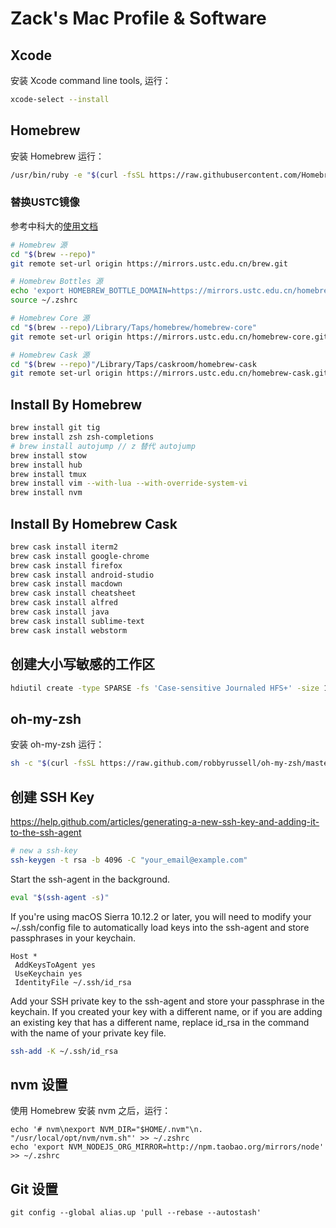 Zack's Mac Profile & Software
===============================

## Xcode

安装 Xcode command line tools, 运行：

```sh
xcode-select --install
```

## Homebrew

安装 Homebrew 运行：

```sh
/usr/bin/ruby -e "$(curl -fsSL https://raw.githubusercontent.com/Homebrew/install/master/install)"
```

### 替换USTC镜像
参考中科大的[使用文档](http://mirrors.ustc.edu.cn/help/brew.git.html)

```sh
# Homebrew 源
cd "$(brew --repo)"
git remote set-url origin https://mirrors.ustc.edu.cn/brew.git

# Homebrew Bottles 源
echo 'export HOMEBREW_BOTTLE_DOMAIN=https://mirrors.ustc.edu.cn/homebrew-bottles' >> ~/.zshrc
source ~/.zshrc

# Homebrew Core 源
cd "$(brew --repo)/Library/Taps/homebrew/homebrew-core"
git remote set-url origin https://mirrors.ustc.edu.cn/homebrew-core.git

# Homebrew Cask 源
cd "$(brew --repo)"/Library/Taps/caskroom/homebrew-cask
git remote set-url origin https://mirrors.ustc.edu.cn/homebrew-cask.git
```

## Install By Homebrew

```sh
brew install git tig
brew install zsh zsh-completions
# brew install autojump // z 替代 autojump
brew install stow
brew install hub
brew install tmux
brew install vim --with-lua --with-override-system-vi
brew install nvm
```

## Install By Homebrew Cask

```sh
brew cask install iterm2
brew cask install google-chrome
brew cask install firefox
brew cask install android-studio
brew cask install macdown
brew cask install cheatsheet
brew cask install alfred
brew cask install java
brew cask install sublime-text
brew cask install webstorm
```

## 创建大小写敏感的工作区

```sh
hdiutil create -type SPARSE -fs 'Case-sensitive Journaled HFS+' -size 100g -volname workspace ~/Documents/workspace.dmg.sparseimage
```

## oh-my-zsh

安装 oh-my-zsh 运行：

```sh
sh -c "$(curl -fsSL https://raw.github.com/robbyrussell/oh-my-zsh/master/tools/install.sh)"
```

## 创建 SSH Key

https://help.github.com/articles/generating-a-new-ssh-key-and-adding-it-to-the-ssh-agent

```sh
# new a ssh-key
ssh-keygen -t rsa -b 4096 -C "your_email@example.com"
```

Start the ssh-agent in the background.

```sh
eval "$(ssh-agent -s)"
```

If you're using macOS Sierra 10.12.2 or later, you will need to modify your ~/.ssh/config file to automatically load keys into the ssh-agent and store passphrases in your keychain.

```
Host *
 AddKeysToAgent yes
 UseKeychain yes
 IdentityFile ~/.ssh/id_rsa
```

Add your SSH private key to the ssh-agent and store your passphrase in the keychain. If you created your key with a different name, or if you are adding an existing key that has a different name, replace id_rsa in the command with the name of your private key file.

```sh
ssh-add -K ~/.ssh/id_rsa
```

## nvm 设置

使用 Homebrew 安装 nvm 之后，运行：

```
echo '# nvm\nexport NVM_DIR="$HOME/.nvm"\n. "/usr/local/opt/nvm/nvm.sh"' >> ~/.zshrc
echo 'export NVM_NODEJS_ORG_MIRROR=http://npm.taobao.org/mirrors/node' >> ~/.zshrc
```

## Git 设置
```
git config --global alias.up 'pull --rebase --autostash'
```

